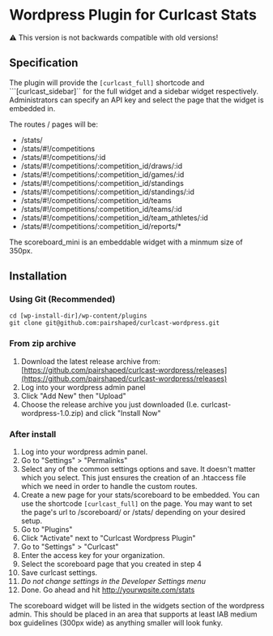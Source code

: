 # Wordpress Plugin for Curlcast Stats

:warning: This version is not backwards compatible with old versions!

## Specification

The plugin will provide the ```[curlcast_full]``` shortcode and ```[curlcast_sidebar]`` for the full widget and a sidebar widget respectively. Administrators can specify an API key and select the page that the widget is embedded in.

The routes / pages will be:
* /stats/
* /stats/#!/competitions
* /stats/#!/competitions/:id
* /stats/#!/competitions/:competition_id/draws/:id
* /stats/#!/competitions/:competition_id/games/:id
* /stats/#!/competitions/:competition_id/standings
* /stats/#!/competitions/:competition_id/standings/:id
* /stats/#!/competitions/:competition_id/teams
* /stats/#!/competitions/:competition_id/teams/:id
* /stats/#!/competitions/:competition_id/team_athletes/:id
* /stats/#!/competitions/:competition_id/reports/*

The scoreboard_mini is an embeddable widget with a minmum size of 350px.

## Installation

### Using Git (Recommended)
```
cd [wp-install-dir]/wp-content/plugins
git clone git@github.com:pairshaped/curlcast-wordpress.git
```

### From zip archive
1. Download the latest release archive from: [https://github.com/pairshaped/curlcast-wordpress/releases](https://github.com/pairshaped/curlcast-wordpress/releases)
2. Log into your wordpress admin panel
3. Click "Add New" then "Upload"
4. Choose the release archive you just downloaded (I.e. curlcast-wordpress-1.0.zip) and click "Install Now"


### After install
1. Log into your wordpress admin panel.
2. Go to "Settings" > "Permalinks"
3. Select any of the common settings options and save. It doesn't matter which you select. This just ensures the creation of an .htaccess file which we need in order to handle the custom routes.
4. Create a new page for your stats/scoreboard to be embedded.  You can use the shortcode ```[curlcast_full]``` on the page.  You may want to set the page's url to /scoreboard/ or /stats/ depending on your desired setup.
5. Go to "Plugins"
6. Click "Activate" next to "Curlcast Wordpress Plugin"
7. Go to "Settings" > "Curlcast"
8. Enter the access key for your organization.
9. Select the scoreboard page that you created in step 4
10. Save curlcast settings.
11. *Do not change settings in the Developer Settings menu*
12. Done. Go ahead and hit http://yourwpsite.com/stats

The scoreboard widget will be listed in the widgets section of the wordpress admin. This should be placed in an area that supports at least IAB medium box guidelines (300px wide) as anything smaller will look funky.
